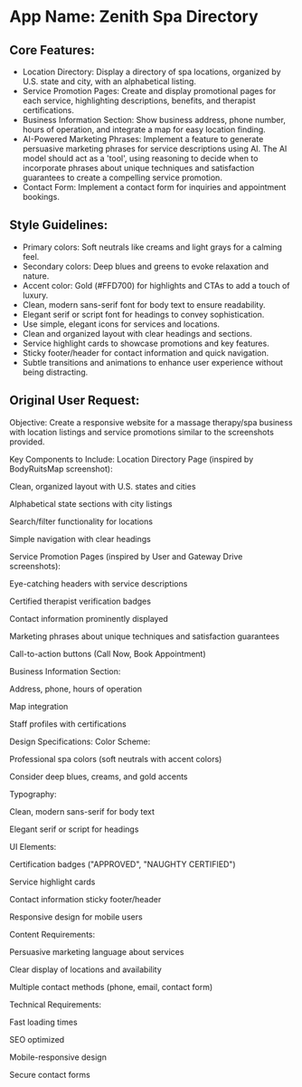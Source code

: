 # **App Name**: Zenith Spa Directory

## Core Features:

- Location Directory: Display a directory of spa locations, organized by U.S. state and city, with an alphabetical listing.
- Service Promotion Pages: Create and display promotional pages for each service, highlighting descriptions, benefits, and therapist certifications.
- Business Information Section: Show business address, phone number, hours of operation, and integrate a map for easy location finding.
- AI-Powered Marketing Phrases: Implement a feature to generate persuasive marketing phrases for service descriptions using AI. The AI model should act as a 'tool', using reasoning to decide when to incorporate phrases about unique techniques and satisfaction guarantees to create a compelling service promotion.
- Contact Form: Implement a contact form for inquiries and appointment bookings.

## Style Guidelines:

- Primary colors: Soft neutrals like creams and light grays for a calming feel.
- Secondary colors: Deep blues and greens to evoke relaxation and nature.
- Accent color: Gold (#FFD700) for highlights and CTAs to add a touch of luxury.
- Clean, modern sans-serif font for body text to ensure readability.
- Elegant serif or script font for headings to convey sophistication.
- Use simple, elegant icons for services and locations.
- Clean and organized layout with clear headings and sections.
- Service highlight cards to showcase promotions and key features.
- Sticky footer/header for contact information and quick navigation.
- Subtle transitions and animations to enhance user experience without being distracting.

## Original User Request:
Objective: Create a responsive website for a massage therapy/spa business with location listings and service promotions similar to the screenshots provided.

Key Components to Include:
Location Directory Page (inspired by BodyRuitsMap screenshot):

Clean, organized layout with U.S. states and cities

Alphabetical state sections with city listings

Search/filter functionality for locations

Simple navigation with clear headings

Service Promotion Pages (inspired by User and Gateway Drive screenshots):

Eye-catching headers with service descriptions

Certified therapist verification badges

Contact information prominently displayed

Marketing phrases about unique techniques and satisfaction guarantees

Call-to-action buttons (Call Now, Book Appointment)

Business Information Section:

Address, phone, hours of operation

Map integration

Staff profiles with certifications

Design Specifications:
Color Scheme:

Professional spa colors (soft neutrals with accent colors)

Consider deep blues, creams, and gold accents

Typography:

Clean, modern sans-serif for body text

Elegant serif or script for headings

UI Elements:

Certification badges ("APPROVED", "NAUGHTY CERTIFIED")

Service highlight cards

Contact information sticky footer/header

Responsive design for mobile users

Content Requirements:

Persuasive marketing language about services

Clear display of locations and availability

Multiple contact methods (phone, email, contact form)

Technical Requirements:

Fast loading times

SEO optimized

Mobile-responsive design

Secure contact forms
  